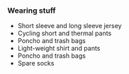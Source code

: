 ### Wearing stuff
*	Short sleeve and long sleeve jersey
*	Cycling short and thermal pants
*	Poncho and trash bags
*	Light-weight shirt and pants
*	Poncho and trash bags
*	Spare socks
